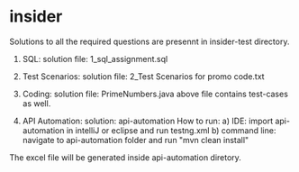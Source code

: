# insider

Solutions to all the required questions are presennt in insider-test directory.

1) SQL:
solution file: 1_sql_assignment.sql

2) Test Scenarios:
solution file: 2_Test Scenarios for promo code.txt

3) Coding:
solution file: PrimeNumbers.java
above file contains test-cases as well.

4) API Automation:
solution: api-automation
How to run:
a) IDE: import api-automation in intelliJ or eclipse and run testng.xml
b) command line: navigate to api-automation folder and run "mvn clean install"

The excel file will be generated inside api-automation diretory.

